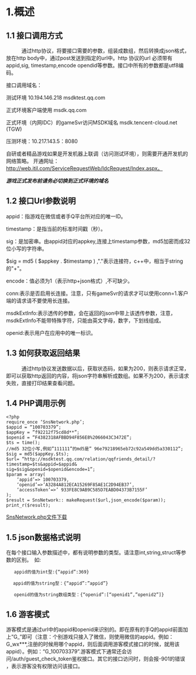 1.概述
===
1.1 接口调用方式
---
　　　通过http协议，将要接口需要的参数，组装成数组，然后转换成json格式，放在http body中，通过post发送到指定的url中。http 协议的url 必须带有 appid,sig, timestamp,encode opendid等参数。接口中所有的参数都是utf8编码。

接口调用域名：

测试环境 10.194.146.218 msdktest.qq.com 

正式环境客户端使用 msdk.qq.com

正式环境（内网IDC）的gameSvr访问MSDK域名 msdk.tencent-cloud.net (TGW) 

压测环境：10.217.143.5：8080


自研或者精品游戏如果是开发机器上联调（访问测试环境），则需要开通开发机的网络策略。
开通网址：http://web.itil.com/ServiceRequestWeb/IdcRequest/Index.aspx。


***游戏正式发布前请务必切换到正式环境的域名***

1.2 接口Url参数说明
---
appid：指游戏在微信或者手Q平台所对应的唯一ID。

timestamp：是指当前的标准时间戳（秒）。

sig：是加密串。由appid对应的appkey,连接上timestamp参数，md5加密而成32位小写的字符串。

$sig =  md5 ( $appkey . $timestamp ) ,"."表示连接符，c++中，相当于string的"+"。

encode：值必须为1（表示http+json格式）,不可缺少。

conn:表示是否启用长连接。注意，只有gameSvr的请求才可以使用conn=1.客户端的请求请不要使用长连接。

msdkExtInfo:表示透传的参数，会在返回的json中带上该透传参数，注意，msdkExtInfo不能带特殊字符，只能由英文字母，数字，下划线组成。

openid:表示用户在应用中的唯一标识。

1.3 如何获取返回结果
---
　　　通过http协议发送数据以后，获取状态码，如果为200，则表示请求正常，即可以获取http返回的内容，将json字符串解析成数组。如果不为200，表示请求失败，直接打印结果查看问题。

1.4 PHP调用示例
---
	<?php
	require_once ‘SnsNetwork.php’;
	$appid = “100703379”;
	$appKey = ”f92212f75cd8d**”;
	$openid = “F4382318AFBBD94F856E8%2066043C3472E”;
	$ts = time();
	//md5 32位小写,例如”111111”的md5是” 96e79218965eb72c92a549dd5a330112”;
	$sig = md5($appKey.$ts);
	$url= “http://msdktest.qq.com/relation/qqfriends_detail/?timestamp=$ts&appid=$appid&
	sig=$sig&openid=$openid&encode=1”;
	$param = array(
		‘appid’=> 100703379,
		‘openid’=>’A3284A812ECA15269F85AE1C2D94EB37’,
		‘accessToken’=>’ 933FE8C9AB9C585D7EABD04373B7155F’
	);
	$result = SnsNetwork:: makeRequest($url,json_encode($param));
	print_r($result);


<a href="SnsNetwork.php.txt" target="_blank">SnsNetwork.php文件下载</a>

1.5 json数据格式说明
---
在每个接口输入参数描述中，都有说明参数的类型。请注意int,string,struct等参数的区别。　如:
   
	   appid的值为int型:{“appid”:369}
	
	　 appid的值为string型：{“appid”:”appid”}
	   
       openid的值为string数组类型：{“openid”:[“openid1”,”openid2”]}

1.6 游客模式
---
游客模式是通过url中的appid和openid来识别的。即在原有的手Q的appid前面加上”G_”即可（注意：个别游戏只接入了微信，则使用微信的appid。例如：G_wx***,注册的时候用哪个appid，则后面调用游客模式接口的时候，就用该appid）。例如：“G_100703379”.游客模式下通常还会访问/auth/guest_check_token鉴权接口。其它的接口访问时，则会报-901的错误 ，表示游客没有权限访问该接口。
